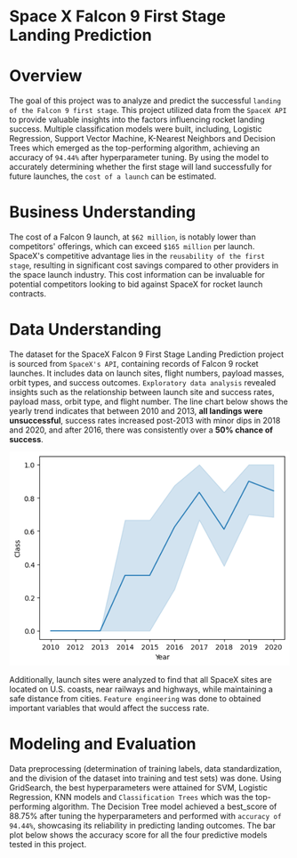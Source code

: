 # **Space X  Falcon 9 First Stage Landing Prediction**
# Overview
The goal of this project was to analyze and predict the successful `landing of the Falcon 9 first stage`. This project utilized data from the `SpaceX API` to provide valuable insights into the factors influencing rocket landing success. Multiple classification models were built, including, Logistic Regression, Support Vector Machine, K-Nearest Neighbors and Decision Trees which emerged as the top-performing algorithm, achieving an accuracy of `94.44%` after hyperparameter tuning. By using the model to accurately determining whether the first stage will land successfully for future launches, the `cost of a launch` can be estimated.

# Business Understanding
The cost of a Falcon 9 launch, at `$62 million`, is notably lower than competitors' offerings, which can exceed `$165 million` per launch. SpaceX's competitive advantage lies in the `reusability of the first stage`, resulting in significant cost savings compared to other providers in the space launch industry. This cost information can be invaluable for potential competitors looking to bid against SpaceX for rocket launch contracts.

# Data Understanding
The dataset for the SpaceX Falcon 9 First Stage Landing Prediction project is sourced from `SpaceX's API`, containing records of Falcon 9 rocket launches. It includes data on launch sites, flight numbers, payload masses, orbit types, and success outcomes. `Exploratory data analysis` revealed insights such as the relationship between launch site and success rates, payload mass, orbit type, and flight number. The line chart below shows the yearly trend indicates that between 2010 and 2013, **all landings were unsuccessful**, success rates increased post-2013 with minor dips in 2018 and 2020, and after 2016, there was consistently over a **50% chance of success**.


![Line chart showing the launch success yearly trend](images/launch_success_yearly_trend.png)

Additionally, launch sites were analyzed to find that all SpaceX sites are located on U.S. coasts, near railways and highways, while maintaining a safe distance from cities. `Feature engineering` was done to obtained important variables that would affect the success rate.

# Modeling and Evaluation
Data preprocessing (determination of training labels, data standardization, and the division of the dataset into training and test sets) was done. Using GridSearch, the best hyperparameters were attained for SVM, Logistic Regression, KNN models and `Classification Trees` which was the top-performing algorithm. The Decision Tree model achieved a best_score of 88.75% after tuning the hyperparameters and performed with `accuracy of 94.44%`, showcasing its reliability in predicting landing outcomes. The bar plot below shows the accuracy score for all the four predictive models tested in this project.
